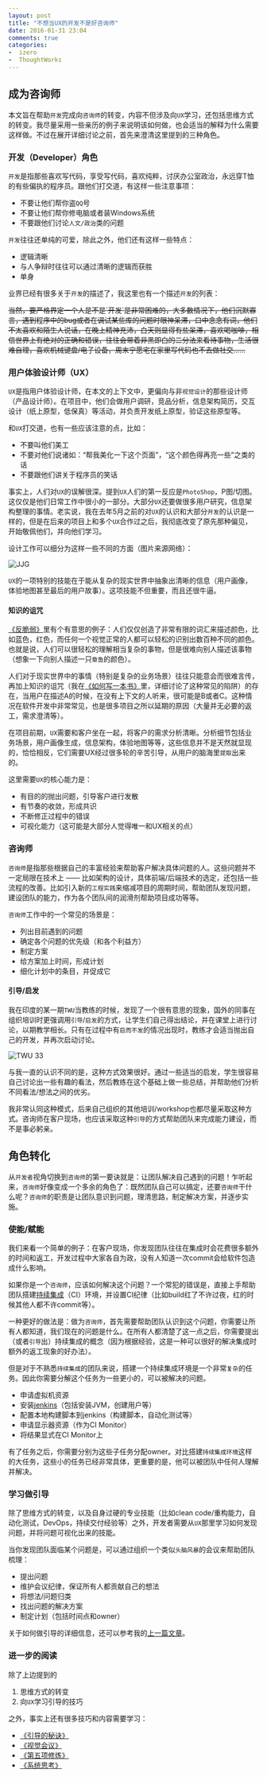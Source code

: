 ```yaml
---
layout: post
title: "不想当UX的开发不是好咨询师"
date: 2016-01-31 23:04
comments: true
categories: 
-  izero
-  ThoughtWorks
---
```


## 成为咨询师

本文旨在帮助`开发`完成向`咨询师`的转变，内容不但涉及向`UX`学习，还包括思维方式的转变。我尽量采用一些亲历的例子来说明该如何做，也会适当的解释为什么需要这样做。不过在展开详细讨论之前，首先来澄清这里提到的三种角色。

### 开发（Developer）角色

`开发`是指那些喜欢写代码，享受写代码，喜欢纯粹，讨厌办公室政治，永远穿T恤的有些偏执的程序员。跟他们打交道，有这样一些注意事项：

-  不要让他们帮你盗`QQ`号
-  不要让他们帮你修电脑或者装Windows系统
-  不要跟他们讨论`人文/政治`类的问题

`开发`往往还单纯的可爱，除此之外，他们还有这样一些特点：

-  逻辑清晰
-  与人争辩时往往可以通过清晰的逻辑而获胜
-  单身

业界已经有很多关于`开发`的描述了，我这里也有一个描述`开发`的列表：

<del>
当然，要严格界定一个人是不是`开发`是非常困难的，大多数情况下，他们沉默寡言，遇到程序中的bug或者在调试某些库的问题时眼神呆滞，口中念念有词，他们不太喜欢和陌生人说话，在晚上精神充沛，白天则显得有些呆滞，喜欢喝咖啡，相信世界上有绝对的正确和错误，往往会带着非黑即白的二分法来看待事物，生活很难自理，喜欢机械键盘/电子设备，周末宁愿宅在家里写代码也不去做社交……
</del>

### 用户体验设计师（UX）

`UX`是指用户体验设计师，在本文的上下文中，更偏向与非`视觉设计`的那些设计师（产品设计师）。在项目中，他们会做用户调研，竞品分析，信息架构简历，交互设计（纸上原型，低保真）等活动，并负责开发纸上原型，验证这些原型等。

和`UX`打交道，也有一些应该注意的点，比如：

-  不要叫他们美工
-  不要对他们说诸如：“帮我美化一下这个页面”，“这个颜色得再亮一些”之类的话
-  不要跟他们讲关于程序员的笑话

事实上，人们对`UX`的误解很深。提到`UX`人们的第一反应是`PhotoShop`，P图/切图。这仅仅是他们日常工作中很小的一部分。大部分`UX`还要做很多用户研究，信息架构整理的事情。老实说，我在去年5月之前的对`UX`的认识和大部分`开发`的认识是一样的，但是在后来的项目上和多个`UX`合作过之后，我彻底改变了原先那种偏见，开始敬佩他们，并向他们学习。

设计工作可以细分为这样一些不同的方面（图片来源网络）：

![JJG](/images/2016/01/jjg-resized.png)

`UX`的一项特别的技能在于能从复杂的现实世界中抽象出清晰的信息（用户画像，体验地图甚至最后的用户故事）。这项技能不但重要，而且还很牛逼。

#### 知识的诅咒

[《反脆弱》](https://book.douban.com/subject/25782902/)里有个有意思的例子：人们仅仅创造了非常有限的词汇来描述颜色，比如蓝色，红色，而任何一个视觉正常的人都可以轻松的识别出数百种不同的颜色。也就是说，人们可以很轻松的理解相当复杂的事物，但是很难向别人描述该事物（想象一下向别人描述一只`章鱼`的颜色）。

人们对于现实世界中的事情（特别是复杂的业务场景）往往只能意会而很难言传，再加上知识的诅咒（我在[《如何写一本书》](http://icodeit.org/2015/08/how-to-write-a-book/)里，详细讨论了这种常见的陷阱）的存在，当用户在描述A的时候，在没有上下文的人听来，很可能是B或者C。这种情况在软件开发中非常常见，也是很多项目之所以延期的原因（大量并无必要的返工，需求澄清等）。

在项目前期，`UX`需要和客户坐在一起，将客户的需求分析清晰。分析细节包括业务场景，用户画像生成，信息架构，体验地图等等，这些信息并不是天然就显现的，恰恰相反，它们需要UX经过很多轮的辛苦引导，从用户的脑海里`提取`出来的。

这里需要`UX`的核心能力是：

-  有目的的抛出问题，引导客户进行发散
-  有节奏的收敛，形成共识
-  不断修正过程中的错误
-  可视化能力（这可能是大部分人觉得唯一和UX相关的点）

### 咨询师

`咨询师`是指那些根据自己的丰富经验来帮助客户解决具体问题的人。这些问题并不一定局限在技术上 —— 比如架构的设计，具体前端/后端技术的选定，还包括一些流程的改善。比如引入新的`工程实践`来缩减项目的周期时间，帮助团队发现问题，建设团队的能力，作为各个团队间的润滑剂帮助项目成功等等。

`咨询师`工作中的一个常见的场景是：

-  列出目前遇到的问题
-  确定各个问题的优先级（和各个利益方）
-  制定方案
-  给方案加上时间，形成计划
-  细化计划中的条目，并促成它

#### 引导/启发

我在印度的某一期`TWU`当教练的时候，发现了一个很有意思的现象，国外的同事在组织培训时更强调用`引导`/`启发`的方式，让学生们自己得出结论，并在课堂上进行讨论，以期教学相长。只有在过程中有`启而不发`的情况出现时，教练才会适当抛出自己的开发，并再次启动讨论。

![TWU 33](/images/2016/01/twu22-resized.png)

与我一直的认识不同的是，这种方式效果很好。通过一些适当的启发，学生很容易自己讨论出一些有趣的看法，然后教练在这个基础上做一些总结，并帮助他们分析不同看法/想法之间的优劣。

我非常认同这种模式，后来自己组织的其他培训/workshop也都尽量采取这种方式。咨询师在客户现场，也应该采取这种`引导`的方式帮助团队来完成能力建设，而不是事必躬亲。

## 角色转化

从`开发者`视角切换到`咨询师`的第一要诀就是：让团队解决自己遇到的问题！乍听起来，`咨询师`好像变成一个多余的角色了：既然团队自己可以搞定，还要`咨询师`干什么呢？`咨询师`的职责是让团队意识到问题，理清思路，制定解决方案，并逐步实施。

### 使能/赋能

我们来看一个简单的例子：在客户现场，你发现团队往往在集成时会花费很多额外的时间和返工，开发过程中大家各自为政，没有人知道一次commit会给软件包造成什么影响。

如果你是一个`咨询师`，应该如何解决这个问题？一个常犯的错误是，直接上手帮助团队搭建[持续集成](http://www.martinfowler.com/articles/continuousIntegration.html)（CI）环境，并设置CI纪律（比如build红了不许过夜，红的时候其他人都不许commit等）。

一种更好的做法是：做为`咨询师`，首先需要帮助团队认识到这个问题，你需要让所有人都知道，我们现在的问题是什么。在所有人都清楚了这一点之后，你需要提出（或者`引导`出）持续集成的概念（因为根据经验，这是一种可以很好的解决集成时额外的返工现象的好办法）。

但是对于不熟悉`持续集成`的团队来说，搭建一个持续集成环境是一个非常`复杂`的任务。因此你需要分解这个任务为一些更小的，可以被解决的问题。

-  申请虚拟机资源
-  安装[jenkins](https://jenkins-ci.org/)（包括安装JVM，创建用户等）
-  配置本地构建脚本到jenkins（构建脚本，自动化测试等）
-  申请显示器资源（作为CI Monitor）
-  将结果显式在CI Monitor上

有了任务之后，你需要分别为这些子任务分配owner。对比搭建`持续集成环境`这样的大任务，这些小的任务已经非常具体，更重要的是，他可以被团队中任何人理解并解决。

### 学习做引导

除了思维方式的转变，以及自身过硬的专业技能（比如clean code/重构能力，自动化测试，DevOps，持续交付经验等）之外，开发者需要从`UX`那里学习如何发现问题，并将问题可视化出来的技能。

当你发现团队面临某个问题是，可以通过组织一个类似`头脑风暴`的会议来帮助团队梳理：

-  提出问题
-  维护会议纪律，保证所有人都贡献自己的想法
-  将想法/问题归类
-  找出问题的解决方案
-  制定计划（包括时间点和owner）

关于如何做引导的详细信息，还可以参考我的[上一篇文章](http://icodeit.org/2016/01/how-to-facilitate/)。

### 进一步的阅读

除了上边提到的

1.  思维方式的转变
2.  向`UX`学习引导的技巧

之外，事实上还有很多技巧和内容需要学习：

-  [《引导的秘诀》](https://book.douban.com/subject/25899338/)
-  [《视觉会议》](https://book.douban.com/subject/10433731/)
-  [《第五项修炼》](https://book.douban.com/subject/4051739/)
-  [《系统思考》](https://book.douban.com/subject/1156866/)
